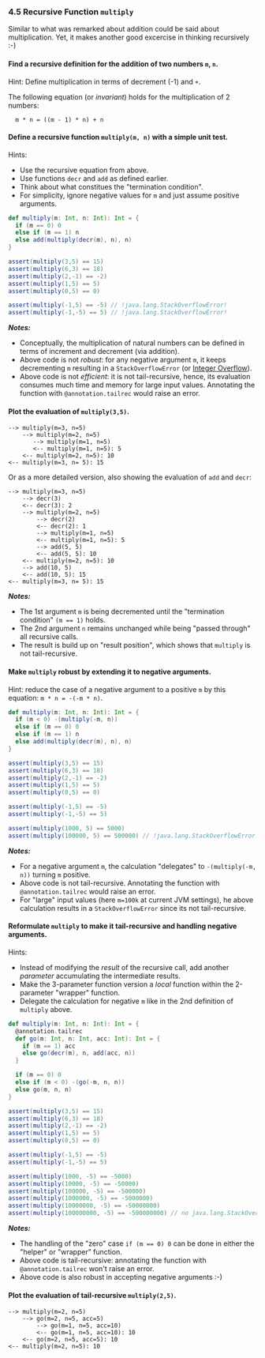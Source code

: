 ### 4.5 Recursive Function `multiply`

Similar to what was remarked about addition could be said about multiplication.  Yet, it makes another good excercise in thinking recursively :-)

#### Find a recursive definition for the addition of two numbers `m`, `n`.

Hint: Define multiplication in terms of decrement (-1) and `+`.

The following equation (or _invariant_) holds for the multiplication of 2 numbers:
```
  m * n = ((m - 1) * n) + n
```

#### Define a recursive function `multiply(m, n)` with a simple unit test.

Hints:

* Use the recursive equation from above.
* Use functions `decr` and `add` as defined earlier.
* Think about what constitues the "termination condition".
* For simplicity, ignore negative values for `m` and just assume positive arguments.

```scala
def multiply(m: Int, n: Int): Int = {
  if (m == 0) 0
  else if (m == 1) n
  else add(multiply(decr(m), n), n)
}

assert(multiply(3,5) == 15)
assert(multiply(6,3) == 18)
assert(multiply(2,-1) == -2)
assert(multiply(1,5) == 5)
assert(multiply(0,5) == 0)

assert(multiply(-1,5) == -5) // !java.lang.StackOverflowError!
assert(multiply(-1,-5) == 5) // !java.lang.StackOverflowError!
```

___Notes:___

* Conceptually, the multiplication of natural numbers can be defined in terms of increment and decrement (via addition).
* Above code is not _robust_:  for any negative argument `m`, it keeps decrementing `m` resulting in a `StackOverflowError` (or [Integer Overflow](https://en.wikipedia.org/wiki/Integer_overflow)).
* Above code is not _efficient_: it is not tail-recursive, hence, its evaluation consumes much time and memory for large input values.  Annotating the function with `@annotation.tailrec` would raise an error.

#### Plot the evaluation of `multiply(3,5)`.

```
--> multiply(m=3, n=5)
    --> multiply(m=2, n=5)
       --> multiply(m=1, n=5)
       <-- multiply(m=1, n=5): 5
    <-- multiply(m=2, n=5): 10
<-- multiply(m=3, n= 5): 15
```

Or as a more detailed version, also showing the evaluation of `add` and `decr`:

```
--> multiply(m=3, n=5)
    --> decr(3)
    <-- decr(3): 2
    --> multiply(m=2, n=5)
    	--> decr(2)
    	<-- decr(2): 1
        --> multiply(m=1, n=5)
        <-- multiply(m=1, n=5): 5
    	--> add(5, 5)
    	<-- add(5, 5): 10
    <-- multiply(m=2, n=5): 10
    --> add(10, 5)
    <-- add(10, 5): 15
<-- multiply(m=3, n= 5): 15
```

___Notes:___

* The 1st argument `m` is being decremented until the "termination condition" `(m == 1)` holds.
* The 2nd argument `n` remains unchanged  while being "passed through" all recursive calls.
* The result is build up on "result position", which shows that `multiply` is not tail-recursive.

#### Make `multiply` robust by extending it to negative arguments.

Hint: reduce the case of a negative argument to a positive `m` by this equation: `m * n = -(-m * n)`.

```scala
def multiply(m: Int, n: Int): Int = {
  if (m < 0) -(multiply(-m, n))
  else if (m == 0) 0
  else if (m == 1) n
  else add(multiply(decr(m), n), n)
}

assert(multiply(3,5) == 15)
assert(multiply(6,3) == 18)
assert(multiply(2,-1) == -2)
assert(multiply(1,5) == 5)
assert(multiply(0,5) == 0)

assert(multiply(-1,5) == -5)
assert(multiply(-1,-5) == 5)

assert(multiply(1000, 5) == 5000)
assert(multiply(100000, 5) == 500000) // !java.lang.StackOverflowError!
```

___Notes:___

* For a negative argument `m`, the calculation "delegates" to `-(multiply(-m, n))` turning `m` positive.
* Above code is not tail-recursive.  Annotating the function with `@annotation.tailrec` would raise an error.
* For "large" input values (here `m=100k` at current JVM settings), he above calculation results in a `StackOverflowError` since its not tail-recursive.

#### Reformulate `multiply` to make it tail-recursive and handling negative arguments.

Hints:

* Instead of modifying the _result_ of the recursive call, add another _parameter_ accumulating the intermediate results.
* Make the 3-parameter function version a _local_ function within the 2-parameter "wrapper" function.
* Delegate the calculation for negative `m` like in the 2nd definition of `multiply` above.

```scala
def multiply(m: Int, n: Int): Int = {
  @annotation.tailrec
  def go(m: Int, n: Int, acc: Int): Int = {
    if (m == 1) acc
    else go(decr(m), n, add(acc, n))
  }

  if (m == 0) 0
  else if (m < 0) -(go(-m, n, n))
  else go(m, n, n)
}

assert(multiply(3,5) == 15)
assert(multiply(6,3) == 18)
assert(multiply(2,-1) == -2)
assert(multiply(1,5) == 5)
assert(multiply(0,5) == 0)

assert(multiply(-1,5) == -5)
assert(multiply(-1,-5) == 5)

assert(multiply(1000, -5) == -5000)
assert(multiply(10000, -5) == -50000)
assert(multiply(100000, -5) == -500000)
assert(multiply(1000000, -5) == -5000000)
assert(multiply(10000000, -5) == -50000000)
assert(multiply(100000000, -5) == -500000000) // no java.lang.StackOverflowError
```

___Notes:___

* The handling of the "zero" case `if (m == 0) 0` can be done in either the "helper" or "wrapper" function.
* Above code is tail-recursive: annotating the function with `@annotation.tailrec` won't raise an error.
* Above code is also robust in accepting negative arguments :-)

#### Plot the evaluation of tail-recursive `multiply(2,5)`.

```
--> multiply(m=2, n=5)
    --> go(m=2, n=5, acc=5)
        --> go(m=1, n=5, acc=10)
        <-- go(m=1, n=5, acc=10): 10
    <-- go(m=2, n=5, acc=5): 10
<-- multiply(m=2, n=5): 10
```
